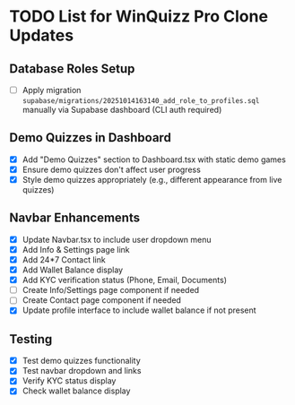 # TODO List for WinQuizz Pro Clone Updates

## Database Roles Setup
- [ ] Apply migration `supabase/migrations/20251014163140_add_role_to_profiles.sql` manually via Supabase dashboard (CLI auth required)

## Demo Quizzes in Dashboard
- [x] Add "Demo Quizzes" section to Dashboard.tsx with static demo games
- [x] Ensure demo quizzes don't affect user progress
- [x] Style demo quizzes appropriately (e.g., different appearance from live quizzes)

## Navbar Enhancements
- [x] Update Navbar.tsx to include user dropdown menu
- [x] Add Info & Settings page link
- [x] Add 24*7 Contact link
- [x] Add Wallet Balance display
- [x] Add KYC verification status (Phone, Email, Documents)
- [ ] Create Info/Settings page component if needed
- [ ] Create Contact page component if needed
- [x] Update profile interface to include wallet balance if not present

## Testing
- [x] Test demo quizzes functionality
- [x] Test navbar dropdown and links
- [x] Verify KYC status display
- [x] Check wallet balance display
